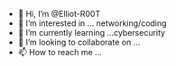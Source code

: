 - 👋 Hi, I’m @Elliot-R00T
- 👀 I’m interested in ... networking/coding
- 🌱 I’m currently learning ...cybersecurity
- 💞️ I’m looking to collaborate on ...
- 📫 How to reach me ...

<!---
samsepiol101/samsepiol101 is a ✨ special ✨ repository because its `README.md` (this file) appears on your GitHub profile.
You can click the Preview link to take a look at your changes.
--->
